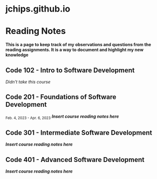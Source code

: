 # jchips.github.io

# Reading Notes

**This is a page to keep track of my observations and questions from the reading assignments. It is a way to document and highlight my new knowledge**

## Code 102 - Intro to Software Development
*Didn't take this course*

## Code 201 - Foundations of Software Development
<sub>Feb. 4, 2023 - Apr. 6, 2023</sub>
***Insert course reading notes here***

## Code 301 - Intermediate Software Development
***Insert course reading notes here***

## Code 401 - Advanced Software Development
***Insert course reading notes here***

